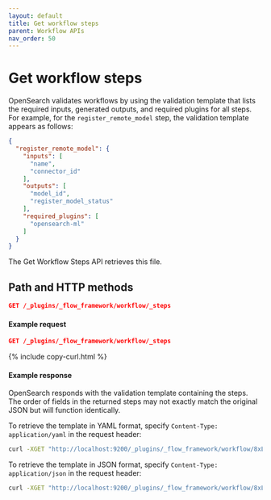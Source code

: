 ```yaml
---
layout: default
title: Get workflow steps
parent: Workflow APIs
nav_order: 50
---
```


# Get workflow steps

OpenSearch validates workflows by using the validation template that lists the required inputs, generated outputs, and required plugins for all steps. For example, for the `register_remote_model` step, the validation template appears as follows:

```json
{
  "register_remote_model": {
    "inputs": [
      "name",
      "connector_id"
    ],
    "outputs": [
      "model_id",
      "register_model_status"
    ],
    "required_plugins": [
      "opensearch-ml"
    ]
  }
}
```

The Get Workflow Steps API retrieves this file.   

## Path and HTTP methods

```json
GET /_plugins/_flow_framework/workflow/_steps
``` 

#### Example request

```json
GET /_plugins/_flow_framework/workflow/_steps
```
{% include copy-curl.html %}


#### Example response

OpenSearch responds with the validation template containing the steps. The order of fields in the returned steps may not exactly match the original JSON but will function identically.

To retrieve the template in YAML format, specify `Content-Type: application/yaml` in the request header:

```bash
curl -XGET "http://localhost:9200/_plugins/_flow_framework/workflow/8xL8bowB8y25Tqfenm50" -H 'Content-Type: application/yaml'
```

To retrieve the template in JSON format, specify `Content-Type: application/json` in the request header:

```bash
curl -XGET "http://localhost:9200/_plugins/_flow_framework/workflow/8xL8bowB8y25Tqfenm50" -H 'Content-Type: application/json'
```